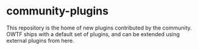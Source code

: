 community-plugins
===

This repository is the home of new plugins contributed by the community. OWTF ships with a default set of plugins, and can be extended using external plugins from here.
